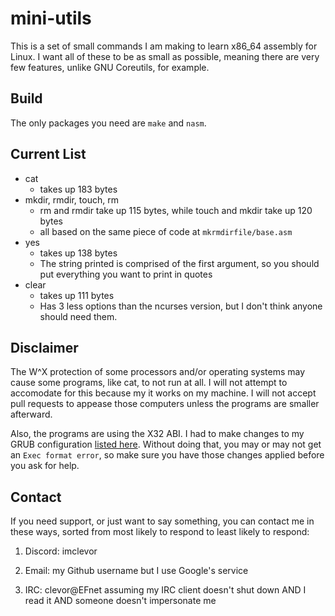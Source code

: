 # mini-utils
This is a set of small commands I am making to learn x86\_64 assembly for Linux.
I want all of these to be as small as possible, meaning there are very few features, unlike GNU Coreutils, for example.

## Build
The only packages you need are `make` and `nasm`.

## Current List
- cat
	- takes up 183 bytes
- mkdir, rmdir, touch, rm
	- rm and rmdir take up 115 bytes, while touch and mkdir take up 120 bytes
	- all based on the same piece of code at `mkrmdirfile/base.asm`
- yes
	- takes up 138 bytes
	- The string printed is comprised of the first argument, so you should put everything you want to print in quotes
- clear
	- takes up 111 bytes
	- Has 3 less options than the ncurses version, but I don't think anyone should need them.

## Disclaimer
The W^X protection of some processors and/or operating systems may cause some programs, like cat, to not run at all.
I will not attempt to accomodate for this because my it works on my machine.
I will not accept pull requests to appease those computers unless the programs are smaller afterward.

Also, the programs are using the X32 ABI.
I had to make changes to my GRUB configuration [listed here](https://wiki.debian.org/X32Port).
Without doing that, you may or may not get an `Exec format error`,
so make sure you have those changes applied before you ask for help.

## Contact
If you need support, or just want to say something, you can contact me in these ways, sorted from most likely to respond to least likely to respond:
1. Discord: imclevor

2. Email: my Github username but I use Google's service

3. IRC: clevor@EFnet assuming my IRC client doesn't shut down AND I read it AND someone doesn't impersonate me
